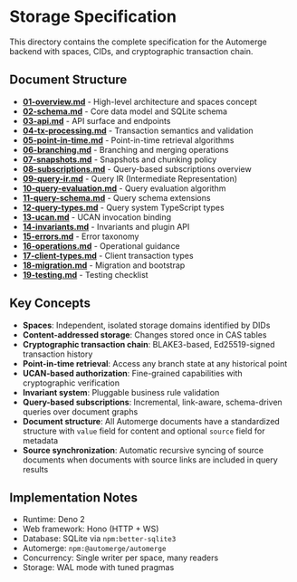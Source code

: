# Storage Specification

This directory contains the complete specification for the Automerge backend
with spaces, CIDs, and cryptographic transaction chain.

## Document Structure

- **[01-overview.md](01-overview.md)** - High-level architecture and spaces
  concept
- **[02-schema.md](02-schema.md)** - Core data model and SQLite schema
- **[03-api.md](03-api.md)** - API surface and endpoints
- **[04-tx-processing.md](04-tx-processing.md)** - Transaction semantics and
  validation
- **[05-point-in-time.md](05-point-in-time.md)** - Point-in-time retrieval
  algorithms
- **[06-branching.md](06-branching.md)** - Branching and merging operations
- **[07-snapshots.md](07-snapshots.md)** - Snapshots and chunking policy
- **[08-subscriptions.md](08-subscriptions.md)** - Query-based subscriptions
  overview
- **[09-query-ir.md](09-query-ir.md)** - Query IR (Intermediate Representation)
- **[10-query-evaluation.md](10-query-evaluation.md)** - Query evaluation
  algorithm
- **[11-query-schema.md](11-query-schema.md)** - Query schema extensions
- **[12-query-types.md](12-query-types.md)** - Query system TypeScript types
- **[13-ucan.md](13-ucan.md)** - UCAN invocation binding
- **[14-invariants.md](14-invariants.md)** - Invariants and plugin API
- **[15-errors.md](15-errors.md)** - Error taxonomy
- **[16-operations.md](16-operations.md)** - Operational guidance
- **[17-client-types.md](17-client-types.md)** - Client transaction types
- **[18-migration.md](18-migration.md)** - Migration and bootstrap
- **[19-testing.md](19-testing.md)** - Testing checklist

## Key Concepts

- **Spaces**: Independent, isolated storage domains identified by DIDs
- **Content-addressed storage**: Changes stored once in CAS tables
- **Cryptographic transaction chain**: BLAKE3-based, Ed25519-signed transaction
  history
- **Point-in-time retrieval**: Access any branch state at any historical point
- **UCAN-based authorization**: Fine-grained capabilities with cryptographic
  verification
- **Invariant system**: Pluggable business rule validation
- **Query-based subscriptions**: Incremental, link-aware, schema-driven queries
  over document graphs
- **Document structure**: All Automerge documents have a standardized structure
  with `value` field for content and optional `source` field for metadata
- **Source synchronization**: Automatic recursive syncing of source documents
  when documents with source links are included in query results

## Implementation Notes

- Runtime: Deno 2
- Web framework: Hono (HTTP + WS)
- Database: SQLite via `npm:better-sqlite3`
- Automerge: `npm:@automerge/automerge`
- Concurrency: Single writer per space, many readers
- Storage: WAL mode with tuned pragmas
